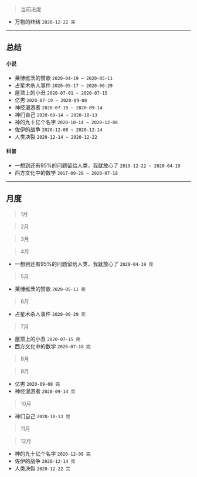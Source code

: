 > 当前进度

* 万物的终结 `2020-12-22 完`

---

## 总结

#### 小说

* 莱博维茨的赞歌 `2020-04-19 ~ 2020-05-11`
* 占星术杀人事件 `2020-05-17 ~ 2020-06-29`
* 屋顶上的小丑 `2020-07-01 ~ 2020-07-15`
* 亿男 `2020-07-19 ~ 2020-09-08`
* 神经漫游者 `2020-07-19 ~ 2020-09-14`
* 神们自己 `2020-09-14 ~ 2020-10-13`
* 神的九十亿个名字 `2020-10-14 ~ 2020-12-08`
* 佐伊的战争 `2020-12-08 ~ 2020-12-14`
* 人类决裂 `2020-12-14 ~ 2020-12-22`

#### 科普

* 一想到还有95%的问题留给人类，我就放心了 `2019-12-22 ~ 2020-04-19`
* 西方文化中的数学 `2017-09-28 ~ 2020-07-18`

--- 

## 月度

> 1月

> 2月

> 3月

> 4月

* 一想到还有95%的问题留给人类，我就放心了 `2020-04-19 完`

> 5月

* 莱博维茨的赞歌 `2020-05-11 完`

> 6月

* 占星术杀人事件 `2020-06-29 完`

> 7月

* 屋顶上的小丑 `2020-07-15 完`
* 西方文化中的数学 `2020-07-18 完`

> 8月

> 9月

* 亿男 `2020-09-08 完`
* 神经漫游者 `2020-09-14 完`

> 10月

* 神们自己 `2020-10-13 完`

> 11月

> 12月

* 神的九十亿个名字 `2020-12-08 完`
* 佐伊的战争 `2020-12-14 完`
* 人类决裂 `2020-12-22 完`
